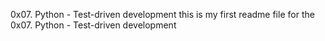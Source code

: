 0x07. Python - Test-driven development this is my first readme file for the 0x07. Python - Test-driven development

